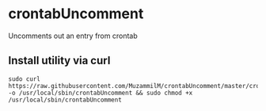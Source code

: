 # crontabUncomment
 Uncomments out an entry from crontab 


## Install utility via curl
    sudo curl https://raw.githubusercontent.com/MuzammilM/crontabUncomment/master/crontabUncomment.sh -o /usr/local/sbin/crontabUncomment && sudo chmod +x /usr/local/sbin/crontabUncomment


